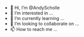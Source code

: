 - 👋 Hi, I’m @AndyScholle
- 👀 I’m interested in ...
- 🌱 I’m currently learning ...
- 💞️ I’m looking to collaborate on ...
- 📫 How to reach me ...

<!---
AndyScholle/AndyScholle is a ✨ special ✨ repository because its `README.md` (this file) appears on your GitHub profile.
You can click the Preview link to take a look at your changes.
--->
